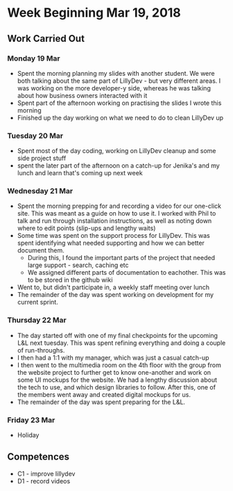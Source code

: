 # Week Beginning Mar 19, 2018

## Work Carried Out

### Monday 19 Mar
* Spent the morning planning my slides with another student. We were both talking about the same part of LillyDev - but very different areas. I was working on the more developer-y side, whereas he was talking about how business owners interacted with it
* Spent part of the afternoon working on practising the slides I wrote this morning
* Finished up the day working on what we need to do to clean LillyDev up

### Tuesday 20 Mar
* Spent most of the day coding, working on LillyDev cleanup and some side project stuff
* spent the later part of the afternoon on a catch-up for Jenika's and my lunch and learn that's coming up next week

### Wednesday 21 Mar
* Spent the morning prepping for and recording a video for our one-click site. This was meant as a guide on how to use it. I worked with Phil to talk and run through installation instructions, as well as noting down where to edit points (slip-ups and lengthy waits)
* Some time was spent on the support process for LillyDev. This was spent identifying what needed supporting and how we can better document them.
  * During this, I found the important parts of the project that needed large support - search, caching etc
  * We assigned different parts of documentation to eachother. This was to be stored in the github wiki
* Went to, but didn't participate in, a weekly staff meeting over lunch
* The remainder of the day was spent working on development for my current sprint.

### Thursday 22 Mar
* The day started off with one of my final checkpoints for the upcoming L&L next tuesday. This was spent refining everything and doing a couple of run-throughs.
* I then had a 1:1 with my manager, which was just a casual catch-up
* I then went to the multimedia room on the 4th floor with the group from the website project to further get to know one-another and work on some UI mockups for the website. We had a lengthy discussion about the tech to use, and which design libraries to follow. After this, one of the members went away and created digital mockups for us.
* The remainder of the day was spent preparing for the L&L.

### Friday 23 Mar
* Holiday

## Competences
* C1 - improve lillydev
* D1 - record videos